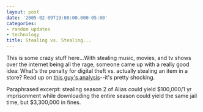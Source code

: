```yaml
---
layout: post
date: '2005-02-09T19:00:00.000-05:00'
categories:
- random updates
- technology
title: Stealing vs. Stealing...
---
```


This is some crazy stuff here...With stealing music, movies, and tv shows over the internet being all the rage, someone came up with a really good idea: What's the penalty for digital theft vs. actually stealing an item in a store? Read up on [this guy's analysis](http://offtheshelf.nowis.com/index.cfm?ID=5)--it's pretty shocking.

Paraphrased excerpt: stealing season 2 of Alias could yield $100,000/1 yr imprisonment while downloading the entire season could yield the same jail time, but $3,300,000 in fines.